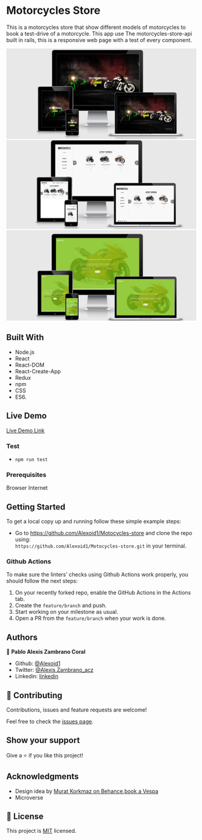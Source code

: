 
# Motorcycles Store
This is a motorcycles store that show different models of motorcycles to book a test-drive of a motorcycle. This app use The motorcycles-store-api built in rails, this is a responsive web page with a test of every component.

![screenshot](./images/login.png)
![screenshot](./images/motos.png)
![screenshot](./images/book.png)


## Built With

- Node.js
- React
- React-DOM
- React-Create-App
- Redux
- npm
- CSS
- ES6.

## Live Demo
[Live Demo Link](https://super-heroess.herokuapp.com)


### Test
- `npm run test`

### Prerequisites

Browser
Internet

## Getting Started

To get a local copy up and running follow these simple example steps:

- Go to https://github.com/Alexoid1/Motocycles-store and clone the repo using: <br>
`https://github.com/Alexoid1/Motocycles-store.git` in your terminal.

### Github Actions

To make sure the linters' checks using Github Actions work properly, you should follow the next steps:

1. On your recently forked repo, enable the GitHub Actions in the Actions tab.
2. Create the `feature/branch` and push.
3. Start working on your milestone as usual.
4. Open a PR from the `feature/branch` when your work is done.


## Authors

👤 **Pablo Alexis Zambrano Coral**
- Github: [@Alexoid1](https://github.com/Alexoid1)
- Twitter: [@Alexis Zambrano_acz](https://twitter.com/pablo_acz)
- Linkedin: [linkedin](https://www.linkedin.com/in/pablo-alexis-zambrano-coral-7a614a189/)

## 🤝 Contributing

Contributions, issues and feature requests are welcome!

Feel free to check the [issues page](https://github.com/Alexoid1/Motocycles-store/issues).

## Show your support

Give a ⭐️ if you like this project!

## Acknowledgments
- Design idea by [Murat Korkmaz on Behance](https://www.behance.net/muratk),[book a Vespa](https://www.behance.net/gallery/26425031/Vespa-Responsive-Redesign)
- Microverse

## 📝 License

This project is [MIT]() licensed.
